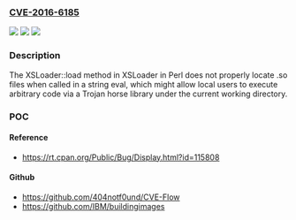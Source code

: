 ### [CVE-2016-6185](https://cve.mitre.org/cgi-bin/cvename.cgi?name=CVE-2016-6185)
![](https://img.shields.io/static/v1?label=Product&message=n%2Fa&color=blue)
![](https://img.shields.io/static/v1?label=Version&message=n%2Fa&color=blue)
![](https://img.shields.io/static/v1?label=Vulnerability&message=n%2Fa&color=brighgreen)

### Description

The XSLoader::load method in XSLoader in Perl does not properly locate .so files when called in a string eval, which might allow local users to execute arbitrary code via a Trojan horse library under the current working directory.

### POC

#### Reference
- https://rt.cpan.org/Public/Bug/Display.html?id=115808

#### Github
- https://github.com/404notf0und/CVE-Flow
- https://github.com/IBM/buildingimages

